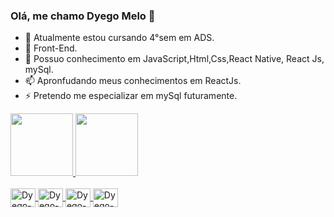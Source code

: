 ### Olá, me chamo Dyego Melo 👋


- 📗 Atualmente estou cursando 4°sem em ADS.
- 🌱 Front-End.
- 💬 Possuo conhecimento em JavaScript,Html,Css,React Native, React Js, mySql.
- 📫 Apronfudando meus conhecimentos em ReactJs.
- ⚡ Pretendo me especializar em mySql futuramente.

<div>
<a href ="https://github.com/dyegomelo">
<img height="100cm" src="https://github-readme-stats.vercel.app/api?username=dyegomelo&show_icons=true&theme=dracula&include_all_commits=true&count_private=true"/>
<img height="100cm" src="https://github-readme-stats.vercel.app/api/top-langs/?username=dyegomelo&layout=compact&langs_count=16&thme=dracula"/>
</div>

<div style="display: inline_block"><br>
<img align="center" alt="Dyego-Js" height="30" width="40 src="<img src="https://cdn.jsdelivr.net/gh/devicons/devicon/icons/javascript/javascript-plain.svg" />
<img align="center" alt="Dyego-Js" height="30" width="40 src="<img src="https://cdn.jsdelivr.net/gh/devicons/devicon/icons/html5/html5-plain-wordmark.svg"/>
<img align="center" alt="Dyego-Js" height="30" width="40 src="<img src="https://cdn.jsdelivr.net/gh/devicons/devicon/icons/css3/css3-plain-wordmark.svg" />
<img align="center" alt="Dyego-Js" height="30" width="40 src="<<img src="https://cdn.jsdelivr.net/gh/devicons/devicon/icons/react/react-original.svg" />


